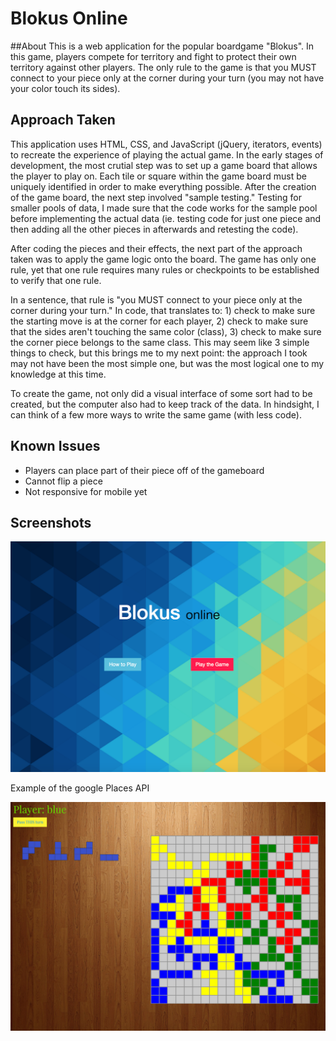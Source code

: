 # Blokus Online

##About
This is a web application for the popular boardgame "Blokus". In this game, players compete for territory and fight to protect their own territory against other players.  The only rule to the game is that you MUST connect to your piece only at the corner during your turn (you may not have your color touch its sides).  

## Approach Taken
This application uses HTML, CSS, and JavaScript (jQuery, iterators, events) to recreate the experience of playing the actual game.  In the early stages of development, the most crutial step was to set up a game board that allows the player to play on.  Each tile or square within the game board must be uniquely identified in order to make everything possible.  After the creation of the game board, the next step involved "sample testing."  Testing for smaller pools of data, I made sure that the code works for the sample pool before implementing the actual data (ie. testing code for just one piece and then adding all the other pieces in afterwards and retesting the code).  

After coding the pieces and their effects, the next part of the approach taken was to apply the game logic onto the board.  The game has only one rule, yet that one rule requires many rules or checkpoints to be established to verify that one rule. 

In a sentence, that rule is "you MUST connect to your piece only at the corner during your turn."  In code, that translates to: 1) check to make sure the starting move is at the corner for each player, 2) check to make sure that the sides aren't touching the same color (class), 3) check to make sure the corner piece belongs to the same class.  This may seem like 3 simple things to check, but this brings me to my next point: the approach I took may not have been the most simple one, but was the most logical one to my knowledge at this time.

To create the game, not only did a visual interface of some sort had to be created, but the computer also had to keep track of the data. In hindsight, I can think of a few more ways to write the same game (with less code).

## Known Issues 

* Players can place part of their piece off of the gameboard
* Cannot flip a piece
* Not responsive for mobile yet

## Screenshots

![Main](https://github.com/alex-mac/blokus/blob/master/github/second.png)

Example of the google Places API

![Game](https://github.com/alex-mac/blokus/blob/master/github/first.png)

